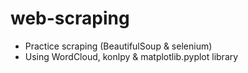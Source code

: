 # web-scraping
- Practice scraping (BeautifulSoup & selenium)
- Using WordCloud, konlpy & matplotlib.pyplot library
